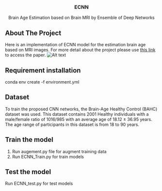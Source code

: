 <div id="top"></div>

<br />
<div align="center">

<h3 align="center">ECNN</h3>

  <p align="center">
    Brain Age Estimation based on Brain MRI by Ensemble of Deep Networks
  </p>
</div>


<!-- ABOUT THE PROJECT -->
## About The Project

Here is an implementation of ECNN model for the estimation brain age  based on MRI images. 
For more detail about the project please use [this link](https://ieeexplore.ieee.org/document/9377399) to access the paper.
![Alt text](images/ECNN.png?raw=true "Title")

## Requirement installation

conda env create -f environment.yml

## Dataset
To train the proposed CNN networks, the Brain-Age Healthy Control (BAHC) dataset was used. This dataset contains 2001 Healthy individuals with a male/female ratio of 1016/985 with an average age of 18.12 ± 36.95 years. The age range of participants in this dataset is from 18 to 90 years. 

## Train the model

1. Run augement.py file for augment training data
2. Run ECNN_Train.py for train models

## Test the model

 Run ECNN_test.py for test models




